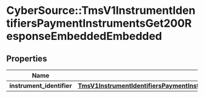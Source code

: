 # CyberSource::TmsV1InstrumentIdentifiersPaymentInstrumentsGet200ResponseEmbeddedEmbedded

## Properties
Name | Type | Description | Notes
------------ | ------------- | ------------- | -------------
**instrument_identifier** | [**TmsV1InstrumentIdentifiersPaymentInstrumentsGet200ResponseEmbeddedEmbeddedInstrumentIdentifier**](TmsV1InstrumentIdentifiersPaymentInstrumentsGet200ResponseEmbeddedEmbeddedInstrumentIdentifier.md) |  | [optional] 


